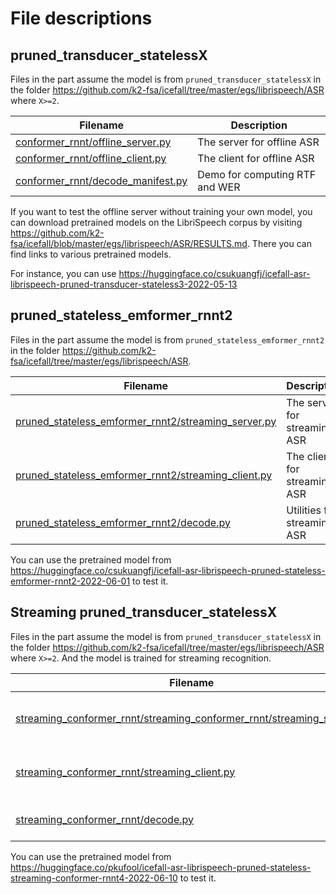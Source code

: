 # File descriptions

## pruned_transducer_statelessX

Files in the part assume the model is from `pruned_transducer_statelessX` in
the folder <https://github.com/k2-fsa/icefall/tree/master/egs/librispeech/ASR>
where `X>=2`.

| Filename | Description |
|----------|-------------|
| [conformer_rnnt/offline_server.py](./conformer_rnnt/offline_server.py) | The server for offline ASR |
| [conformer_rnnt/offline_client.py](./conformer/offline_client.py) | The client for offline ASR |
| [conformer_rnnt/decode_manifest.py](./conformer_rnnt/decode_manifest.py) | Demo for computing RTF and WER|

If you want to test the offline server without training your own model, you
can download pretrained models on the LibriSpeech corpus by visiting
<https://github.com/k2-fsa/icefall/blob/master/egs/librispeech/ASR/RESULTS.md>.
There you can find links to various pretrained models.

For instance, you can use <https://huggingface.co/csukuangfj/icefall-asr-librispeech-pruned-transducer-stateless3-2022-05-13>

## pruned_stateless_emformer_rnnt2

Files in the part assume the model is from `pruned_stateless_emformer_rnnt2` in
the folder <https://github.com/k2-fsa/icefall/tree/master/egs/librispeech/ASR>.

| Filename | Description |
|----------|-------------|
| [pruned_stateless_emformer_rnnt2/streaming_server.py](./pruned_stateless_emformer_rnnt2/streaming_server.py) | The server for streaming ASR |
| [pruned_stateless_emformer_rnnt2/streaming_client.py](./pruned_stateless_emformer_rnnt2/streaming_client.py) | The client for streaming ASR |
| [pruned_stateless_emformer_rnnt2/decode.py](./pruned_stateless_emformer_rnnt2/decode.py) | Utilities for streaming ASR|

You can use the pretrained model from
<https://huggingface.co/csukuangfj/icefall-asr-librispeech-pruned-stateless-emformer-rnnt2-2022-06-01>
to test it.

## Streaming pruned_transducer_statelessX

Files in the part assume the model is from `pruned_transducer_statelessX` in
the folder <https://github.com/k2-fsa/icefall/tree/master/egs/librispeech/ASR>
where `X>=2`. And the model is trained for streaming recognition.

| Filename | Description |
|----------|-------------|
| [streaming_conformer_rnnt/streaming_conformer_rnnt/streaming_server.py](./streaming_conformer_rnnt/streaming_server.py) | The server for streaming ASR |
| [streaming_conformer_rnnt/streaming_client.py](./streaming_conformer_rnnt/streaming_client.py) | The client for streaming ASR |
| [streaming_conformer_rnnt/decode.py](./streaming_conformer_rnnt/decode.py) | Utilities for streaming ASR|

You can use the pretrained model from
<https://huggingface.co/pkufool/icefall-asr-librispeech-pruned-stateless-streaming-conformer-rnnt4-2022-06-10>
to test it.
